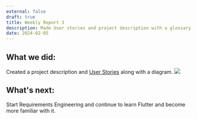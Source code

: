 ```yaml
---
external: false
draft: true
title: Weekly Report 3
description: Made User stories and project description with a glossary.
date: 2024-02-05
---
```


## What we did:
Created a project description and [User Stories](https://docs.google.com/document/d/1KYkjjphJNSgj8e-cwSEsT99ZU_ITFitxjlMfM9BU-vI/edit?usp=sharing) along with a diagram.
<img src="https://media.discordapp.net/attachments/1194783146701488271/1203772314584612928/image.png?ex=65d24f54&is=65bfda54&hm=3d0547964884c41387c047a0864013cc94b15f06323c3227eb1ee2917614a146&"/>

## What's next:
Start Requirements Engineering and continue to learn Flutter and become more familiar with it.